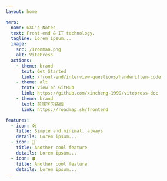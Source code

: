 ```yaml
---
layout: home

hero:
  name: GXC's Notes
  text: Front-end & IT technology.
  tagline: Lorem ipsum...
  image:
    src: /Ironman.png
    alt: VitePress
  actions:
    - theme: brand
      text: Get Started
      link: /front-end/interview-questions/handwritten-code
    - theme: alt
      text: View on GitHub
      link: https://github.com/xincheng-1999/vitepress-doc
    - theme: brand
      text: 前端学习路线
      link: https://roadmap.sh/frontend

features:
  - icon: 🛠️
    title: Simple and minimal, always
    details: Lorem ipsum...
  - icon: 🔨
    title: Another cool feature
    details: Lorem ipsum...
  - icon: 🍀
    title: Another cool feature
    details: Lorem ipsum...
---
```


<script setup>
  import { gsap } from "gsap";
  import { onMounted, onBeforeUnmount } from 'vue'
  let interval = -1
  onMounted(() => {
    console.log('mounted')
    const img = document.querySelector('.image-src')
    img.addEventListener('mouseenter', () => {
      gsap.to(img, {
        scale:  2,
        duration: 0.2,
      })
    })
    img.addEventListener('mouseleave', () => {
      gsap.to(img, {
        scale:  1,
        duration: 0.2,
      })
    })
      
    // let direction = 1
    // interval = setInterval(() => {
    //   gsap.to(".image-src", {
    //     // this is the vars object
    //     // it contains properties to animate
    //     x: 20 * direction,
    //     // scale:  2,
    //     // rotation: 360,
    //     // and special properties
    //     duration: 0.2,
    //   })
    //   direction *= -1
    // }, 200)
    
  })
  onBeforeUnmount(() => {
    clearInterval(interval)
  })
  
</script>

<style>

  :root {
  --vp-home-hero-name-color: transparent;
  --vp-home-hero-name-background: -webkit-linear-gradient(120deg, #bfc, #41d1ff);
  --vp-home-hero-image-background-image: linear-gradient(-45deg, #f06292 30%, #ffb0cc)
}
</style>
